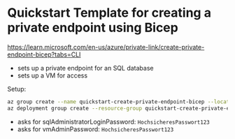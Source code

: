 # Quickstart Template for creating a private endpoint using Bicep

https://learn.microsoft.com/en-us/azure/private-link/create-private-endpoint-bicep?tabs=CLI

- sets up a private endpoint for an SQL database
- sets up a VM for access

Setup:

```bash
az group create --name quickstart-create-private-endpoint-bicep --location eastus
az deployment group create --resource-group quickstart-create-private-endpoint-bicep --template-file main.bicep --parameters sqlAdministratorLogin=tzk vmAdminUsername=tzk
```

- asks for sqlAdministratorLoginPassword: `HochsicheresPasswort123`
- asks for vmAdminPassword: `HochsicheresPasswort123`

